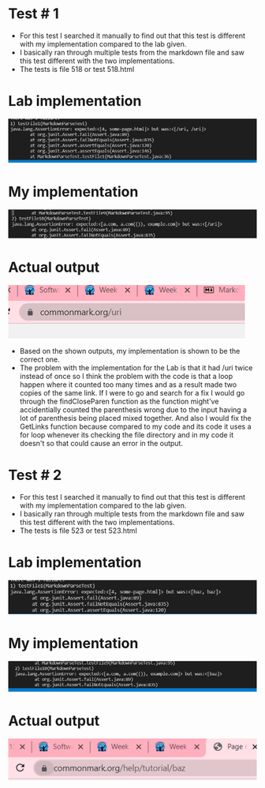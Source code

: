 # Test # 1

* For this test I searched it manually to find out that this test is different with my implementation compared to the lab given. 
* I basically ran through multiple tests from the markdown file and saw this test different with the two implementations.
* The tests is file 518 or test 518.html

# Lab implementation
![alt text](comp1.png)

# My implementation
![alt text](comp2.png)

# Actual output
![alt text](actualtest1.png)

* Based on the shown outputs, my implementation is shown to be the correct one.
* The problem with the implementation for the Lab is that it had /uri twice instead of once so I think the problem with the code is that a loop happen where it counted too many times and as a result made two copies of the same link. If I were to go and search for a fix I would go through the findCloseParen function as the function might've accidentially counted the parenthesis wrong due to the input having a lot of parenthesis being placed mixed together. And also I would fix the GetLinks function because compared to my code and its code it uses a for loop whenever its checking the file directory and in my code it doesn't so that could cause an error in the output.

# Test # 2

* For this test I searched it manually to find out that this test is different with my implementation compared to the lab given. 
* I basically ran through multiple tests from the markdown file and saw this test different with the two implementations.
* The tests is file 523 or test 523.html

# Lab implementation
![alt text](comp3.png)

# My implementation
![alt text](comp4.png)

# Actual output
![alt text](actualtest2.png)
